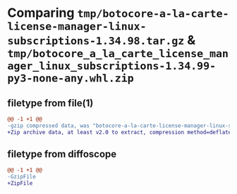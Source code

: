 # Comparing `tmp/botocore-a-la-carte-license-manager-linux-subscriptions-1.34.98.tar.gz` & `tmp/botocore_a_la_carte_license_manager_linux_subscriptions-1.34.99-py3-none-any.whl.zip`

## filetype from file(1)

```diff
@@ -1 +1 @@
-gzip compressed data, was "botocore-a-la-carte-license-manager-linux-subscriptions-1.34.98.tar", last modified: Sat May  4 01:01:36 2024, max compression
+Zip archive data, at least v2.0 to extract, compression method=deflate
```

## filetype from diffoscope

```diff
@@ -1 +1 @@
-GzipFile
+ZipFile
```


